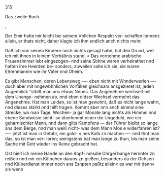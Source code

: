 315

Das zweite Buch.

,

Der Emir hatte mir lelcht bei seinem Vbllchen Respekt ver-
schaffen lbnnenz allein, er thats nicht, daher klagte ich ihm
endlich anch nichts mehr.

Daß ich von seinen Kindern noch nichts gesagt habe, hat
den Grund, weil ich mit ihnen in leinem Verhältnis stand. «
Das vornehme arabische Frauenzimmer lebt eingezogen- nnd
seine Sbhne waren verheirathet nnd hatten ihre Heerden be-
sonders; zuweilen sahe ich sie, sie waren Ehrenmannm wie
ihr Vater nnd Oheim. ’

Es gibt Menschen, deren Lebensweg —- eben nicht mit
Wnnderwerlen —- doch aber mit nngewbhnlichen Vorfällen
gleichsam ansgezieret ist; jeden Augenblick "stbßt man ans
etwas Neues. Das Angenehme wechselt mit dem Unange-
nehmen ab, nnd eben didser Wechsel vermehrt das Angenehme.
Hat man Leiden, so ist man gewohnt, daß es nicht lange
wahrt, nnd dieses stärkt nnd hilft tragen. Kommt aber nnn
anch einmal eine Strecke, wo man Tage, Wochen- ja gar
Monate lang nichts als Himmel nnd ebene Sandwüsie sieht-
so überlommt einen die Ungeduld, wie ein geharnischter
Mann, nnd dann gilts Kämpfens — der Führer bleibt so
lange ans dem Berge, nnd man weiß nicht- was dem Mann
Mos e widerfahren ist? —- jetzt ist man in Gefahr, ein gold- «
nes Kalb zn machen —- nnd thnt man das, so ist man ver-
loren; wenigstens bat man lange zu thun, bis man seine
Sache mit Gott wieder ins Reine gebracht hat.

Ost hielt ich meine Hände an den Kopf- nmsdie Ohrgei
bange hernnter zn reißen nnd mir ein Kälbchen darans zn
gießen, besonders da der Ochsen- nnd Kälberdienst immer
noch ans Esnpten paßtz allein« es war mir dann« als wenn

